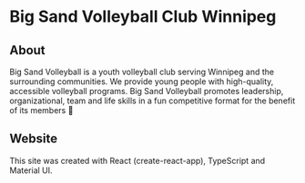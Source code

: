 # Big Sand Volleyball Club Winnipeg

## About

Big Sand Volleyball is a youth volleyball club serving Winnipeg and
the surrounding communities. We provide young people with
high-quality, accessible volleyball programs. Big Sand Volleyball
promotes leadership, organizational, team and life skills in a fun
competitive format for the benefit of its members 🏐

## Website

This site was created with React (create-react-app), TypeScript and Material UI.
